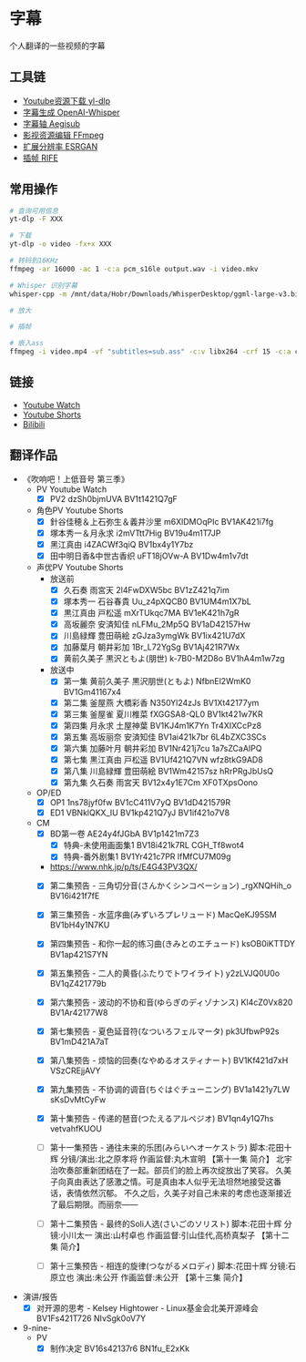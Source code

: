 # 字幕

个人翻译的一些视频的字幕

## 工具链

- [Youtube资源下载 yl-dlp](https://github.com/yt-dlp/yt-dlp)
- [字幕生成 OpenAI-Whisper](https://github.com/ggerganov/whisper.cpp)
- [字幕轴 Aegisub](https://github.com/arch1t3cht/Aegisub)
- [影视资源编辑 FFmpeg](https://github.com/FFmpeg/FFmpeg)
- [扩展分辨率 ESRGAN](https://github.com/xinntao/Real-ESRGAN/)
- [插帧 RIFE](https://github.com/Justin62628/Squirrel-RIFE)

## 常用操作

```bash
# 查询可用信息
yt-dlp -F XXX

# 下载
yt-dlp -o video -fx+x XXX

# 转码到16KHz
ffmpeg -ar 16000 -ac 1 -c:a pcm_s16le output.wav -i video.mkv

# Whisper 识别字幕
whisper-cpp -m /mnt/data/Hobr/Downloads/WhisperDesktop/ggml-large-v3.bin -osrt --debug-mode true -t 16 --print-colors -pp -l ja -f output.wav

# 放大

# 插帧

# 嵌入ass
ffmpeg -i video.mp4 -vf "subtitles=sub.ass" -c:v libx264 -crf 15 -c:a copy dist.mp4
```

## 链接

- [Youtube Watch](https://www.youtube.com/watch?v=)
- [Youtube Shorts](https://www.youtube.com/shorts/)
- [Bilibili](https://www.bilibili.com/video/)

## 翻译作品

- 《吹响吧！上低音号 第三季》
  - PV Youtube Watch
    - [x] PV2 dzSh0bjmUVA BV1t1421Q7gF

  - 角色PV Youtube Shorts
    - [x] 針谷佳穂＆上石弥生＆義井沙里 m6XlDMOqPIc BV1AK421i7fg
    - [x] 塚本秀一＆月永求 i2mVTtt7Hig BV19u4m1T7JP
    - [x] 黑江真由 i4ZACWf3qiQ BV1bx4y1Y7bz
    - [x] 田中明日香&中世古香织 uFT18jOVw-A BV1Dw4m1v7dt

  - 声优PV Youtube Shorts
    - 放送前
      - [x] 久石奏 雨宮天 2l4FwDXW5bc BV1zZ421q7im
      - [x] 塚本秀一 石谷春貴 Uu_z4pXQCB0 BV1UM4m1X7bL
      - [x] 黒江真由 戸松遥 mXrTUkqc7MA BV1eK421h7gR
      - [x] 高坂麗奈 安済知佳 nLFMu_2Mp5Q BV1aD42157Hw
      - [x] 川島緑輝 豊田萌絵 zGJza3ymgWk BV1ix421U7dX
      - [x] 加藤葉月 朝井彩加 1Br_L72YgSg BV1Aj421R7Wx
      - [x] 黄前久美子 黒沢ともよ(朋世) k-7B0-M2D8o BV1hA4m1w7zg
    - 放送中
      - [x] 第一集 黄前久美子 黒沢朋世(ともよ) NfbnEl2WmK0 BV1Gm41167x4
      - [x] 第二集 釜屋燕 大橋彩香 N350Yl24zJs BV1Xt42177ym
      - [x] 第三集 釜屋雀 夏川椎菜 fXGGSA8-QL0 BV1kt421w7KR
      - [x] 第四集 月永求 土屋神葉 BV1KJ4m1K7Yn Tr4XIXCcPz8
      - [x] 第五集 高坂丽奈 安済知佳 BV1ai421k7br 6L4bZXC3SCs
      - [x] 第六集 加藤叶月 朝井彩加 BV1Nr421j7cu 1a7sZCaAIPQ
      - [x] 第七集 黒江真由 戸松遥 BV1Uf421Q7VN wfz8tkG9AD8
      - [x] 第八集 川島緑輝 豊田萌絵 BV1Wm42157sz hRrPRgJbUsQ
      - [x] 第九集 久石奏 雨宮天 BV12x4y1E7Cm XF0TXpsOono

  - OP/ED
    - [x] OP1 1ns78jyf0fw BV1cC411V7yQ BV1dD421579R
    - [x] ED1 VBNklQKX_IU BV1kp421Q7yJ BV1if421o7V8

  - CM
    - [x] BD第一卷 AE24y4fJGbA BV1p1421m7Z3
      - [x] 特典-未使用画面集1 BV18i421k7RL CGH_Tf8wot4
      - [x] 特典-番外剧集1 BV1Yr421c7PR lfMfCU7M09g

    - <https://www.nhk.jp/p/ts/E4G43PV3QX/>
    - [x] 第二集预告 - 三角切分音(さんかくシンコペーション) _rgXNQHih_o BV16i421f7fE
    - [x] 第三集预告 - 水蓝序曲(みずいろプレリュード) MacQeKJ95SM BV1bH4y1N7KU
    - [x] 第四集预告 - 和你一起的练习曲(きみとのエチュード) ksOB0iKTTDY BV1ap421S7YN
    - [x] 第五集预告 - 二人的黄昏(ふたりでトワイライト) y2zLVJQ0U0o BV1qZ421779b
    - [x] 第六集预告 - 波动的不协和音(ゆらぎのディゾナンス) Kl4cZ0Vx820 BV1Ar42177W8
    - [x] 第七集预告 - 夏色延音符(なついろフェルマータ) pk3UfbwP92s BV1mD421A7aT
    - [x] 第八集预告 - 烦恼的回奏(なやめるオスティナート) BV1Kf421d7xH VSzCREjjAVY
    - [x] 第九集预告 - 不协调的调音(ちぐはぐチューニング) BV1a1421y7LW sKsDvMtCyFw
    - [x] 第十集预告 - 传递的琶音(つたえるアルペジオ) BV1qn4y1Q7hs vetvahfKUOU

    - [ ] 第十一集预告 - 通往未来的乐团(みらいへオーケストラ)
      脚本:花田十辉 分镜/演出:北之原孝将 作画监督:丸木宣明
      【第十一集 简介】
      北宇治吹奏部重新团结在了一起。部员们的脸上再次绽放出了笑容。
      久美子向真由表达了感激之情。可是真由本人似乎无法坦然地接受这番话，表情依然沉郁。
      不久之后，久美子对自己未来的考虑也逐渐接近了最后期限。而丽奈——

    - [ ] 第十二集预告 - 最终的Soli人选(さいごのソリスト)
      脚本:花田十辉 分镜:小川太一 演出:山村卓也 作画监督:引山佳代,高桥真梨子
      【第十二集 简介】

    - [ ] 第十三集预告 - 相连的旋律(つながるメロディ)
      脚本:花田十辉 分镜:石原立也 演出:未公开 作画监督:未公开
      【第十三集 简介】

- 演讲/报告
  - [x] 对开源的思考 - Kelsey Hightower - Linux基金会北美开源峰会 BV1Fs421T726 NIvSgk0oV7Y

- 9-nine-
  - PV
    - [x] 制作决定 BV16s42137r6 BN1fu_E2xKk
